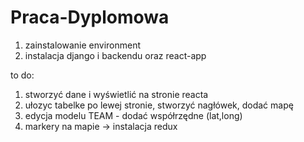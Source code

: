 # Praca-Dyplomowa
1. zainstalowanie environment
2. instalacja django i backendu oraz react-app

to do:
1. stworzyć dane i wyświetlić na stronie reacta
2. ułozyc tabelke po lewej stronie, stworzyć nagłówek, dodać mapę
3. edycja modelu TEAM - dodać współrzędne (lat,long)
4. markery na mapie -> instalacja redux